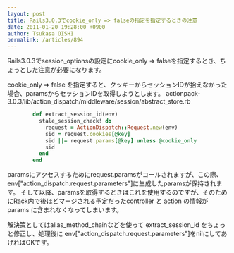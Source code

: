 ```yaml
---
layout: post
title: Rails3.0.3でcookie_only => falseの指定を指定するときの注意
date: 2011-01-20 19:28:00 +0900
author: Tsukasa OISHI
permalink: /articles/894
---
```


Rails3.0.3でsession\_optionsの設定にcookie\_only => falseを指定するとき、ちょっとした注意が必要になります。

cookie\_only => false を指定すると、クッキーからセッションIDが拾えなかった場合、paramsからセッションIDを取得しようとします。
actionpack-3.0.3/lib/action\_dispatch/middleware/session/abstract\_store.rb

```ruby
        def extract_session_id(env)
          stale_session_check! do
            request = ActionDispatch::Request.new(env)
            sid = request.cookies[@key]
            sid ||= request.params[@key] unless @cookie_only
            sid
          end
        end
```

paramsにアクセスするためにrequest.paramsがコールされますが、この際、
env["action\_dispatch.request.parameters"]に生成したparamsが保持されます。
そして以降、paramsを取得するときはこれを使用するのですが、そのためにRack内で後ほどマージされる予定だったcontroller と action の情報が params に含まれなくなってしまいます。

解決策としてはalias\_method\_chainなどを使って extract\_session\_id をちょっと修正し、処理後に
env["action\_dispatch.request.parameters"]をnilにしてあげればOKです。

